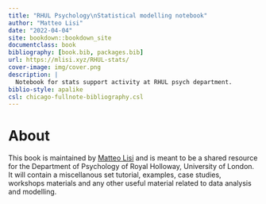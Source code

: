 ```yaml
--- 
title: "RHUL Psychology\nStatistical modelling notebook"
author: "Matteo Lisi"
date: "2022-04-04"
site: bookdown::bookdown_site
documentclass: book
bibliography: [book.bib, packages.bib]
url: https://mlisi.xyz/RHUL-stats/
cover-image: img/cover.png
description: |
  Notebook for stats support activity at RHUL psych department.
biblio-style: apalike
csl: chicago-fullnote-bibliography.csl
---
```


# About

This book is maintained by [Matteo Lisi](https://mlisi.xyz/) and is meant to be a shared resource for the Department of Psychology of Royal Holloway, University of London. It will contain a miscellanous set tutorial, examples, case studies, workshops materials and any other useful material related to data analysis and modelling.




